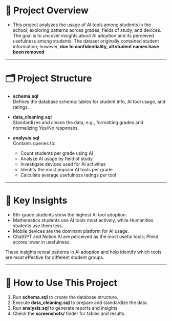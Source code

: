 # 📖 Project Overview

- This project analyzes the usage of AI tools among students in the school, exploring patterns across grades, fields of study, and devices. The goal is to uncover insights about AI adoption and its perceived usefulness among students.
The dataset originally contained student information; however, **due to confidentiality, all student names have been removed**
---

# 🗂️ Project Structure

- **schema.sql**  
  Defines the database schema: tables for student info, AI tool usage, and ratings.

- **data_cleaning.sql**  
  Standardizes and cleans the data, e.g., formatting grades and normalizing Yes/No responses.

- **analysis.sql**  
  Contains queries to:  
  - Count students per grade using AI  
  - Analyze AI usage by field of study  
  - Investigate devices used for AI activities  
  - Identify the most popular AI tools per grade  
  - Calculate average usefulness ratings per tool  

---

# 🔑 Key Insights

- 8th-grade students show the highest AI tool adoption.  
- Mathematics students use AI tools most actively, while Humanities students use them less.  
- Mobile devices are the dominant platform for AI usage.  
- ChatGPT and Notion AI are perceived as the most useful tools; Phind scores lower in usefulness.  

These insights reveal patterns in AI adoption and help identify which tools are most effective for different student groups.

---

# 🚀 How to Use This Project

1. Run **schema.sql** to create the database structure.  
2. Execute **data_cleaning.sql** to prepare and standardize the data.  
3. Run **analysis.sql** to generate reports and insights.  
4. Check the **screenshots/** folder for tables and results.
